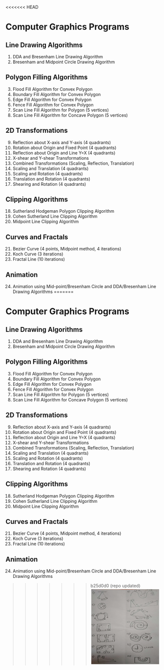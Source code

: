 <<<<<<< HEAD
# Computer Graphics Programs

## Line Drawing Algorithms
1. DDA and Bresenham Line Drawing Algorithm
2. Bresenham and Midpoint Circle Drawing Algorithm

## Polygon Filling Algorithms
3. Flood Fill Algorithm for Convex Polygon
4. Boundary Fill Algorithm for Convex Polygon
5. Edge Fill Algorithm for Convex Polygon
6. Fence Fill Algorithm for Convex Polygon
7. Scan Line Fill Algorithm for Polygon (5 vertices)
8. Scan Line Fill Algorithm for Concave Polygon (5 vertices)

## 2D Transformations
9. Reflection about X-axis and Y-axis (4 quadrants)
10. Rotation about Origin and Fixed Point (4 quadrants)
11. Reflection about Origin and Line Y=X (4 quadrants)
12. X-shear and Y-shear Transformations
13. Combined Transformations (Scaling, Reflection, Translation)
14. Scaling and Translation (4 quadrants)
15. Scaling and Rotation (4 quadrants)
16. Translation and Rotation (4 quadrants)
17. Shearing and Rotation (4 quadrants)

## Clipping Algorithms
18. Sutherland Hodgeman Polygon Clipping Algorithm
19. Cohen Sutherland Line Clipping Algorithm
20. Midpoint Line Clipping Algorithm

## Curves and Fractals
21. Bezier Curve (4 points, Midpoint method, 4 iterations)
22. Koch Curve (3 iterations)
23. Fractal Line (10 iterations)

## Animation
24. Animation using Mid-point/Bresenham Circle and DDA/Bresenham Line Drawing Algorithms 
=======
# Computer Graphics Programs

## Line Drawing Algorithms
1. DDA and Bresenham Line Drawing Algorithm
2. Bresenham and Midpoint Circle Drawing Algorithm

## Polygon Filling Algorithms
3. Flood Fill Algorithm for Convex Polygon
4. Boundary Fill Algorithm for Convex Polygon
5. Edge Fill Algorithm for Convex Polygon
6. Fence Fill Algorithm for Convex Polygon
7. Scan Line Fill Algorithm for Polygon (5 vertices)
8. Scan Line Fill Algorithm for Concave Polygon (5 vertices)

## 2D Transformations
9. Reflection about X-axis and Y-axis (4 quadrants)
10. Rotation about Origin and Fixed Point (4 quadrants)
11. Reflection about Origin and Line Y=X (4 quadrants)
12. X-shear and Y-shear Transformations
13. Combined Transformations (Scaling, Reflection, Translation)
14. Scaling and Translation (4 quadrants)
15. Scaling and Rotation (4 quadrants)
16. Translation and Rotation (4 quadrants)
17. Shearing and Rotation (4 quadrants)

## Clipping Algorithms
18. Sutherland Hodgeman Polygon Clipping Algorithm
19. Cohen Sutherland Line Clipping Algorithm
20. Midpoint Line Clipping Algorithm

## Curves and Fractals
21. Bezier Curve (4 points, Midpoint method, 4 iterations)
22. Koch Curve (3 iterations)
23. Fractal Line (10 iterations)

## Animation
24. Animation using Mid-point/Bresenham Circle and DDA/Bresenham Line Drawing Algorithms 
>>>>>>> b25d0d0 (repo updated)
![Animations](animations.png)